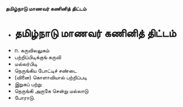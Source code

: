 **தமிழ்நாடு மாணவர் கணினித் திட்டம்**
- # தமிழ்நாடு மாணவர் கணினித் திட்டம்
- n. கருவிலலுகம்
- பற்றிப்பிடிக்குங் கருவி
- மல்லர்பிடி
- நெருங்கிய போட்டிச் சண்டை
- (வினை) கொளாவியால் பற்றிப்படி
- இறுகப் பற்று
- நெருங்கி அருகே சென்று மல்லாடு
- போராடு.

